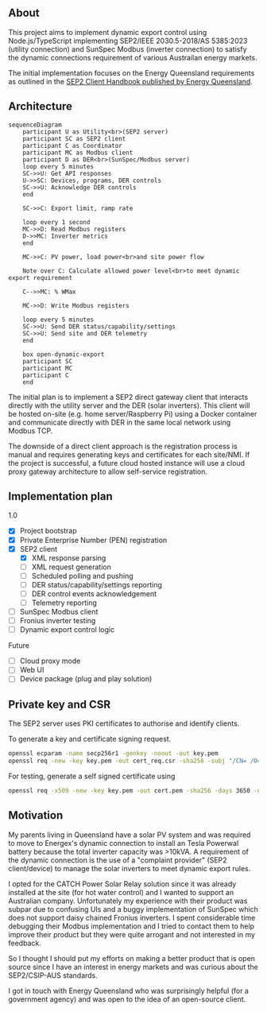 ## About

This project aims to implement dynamic export control using Node.js/TypeScript implementing SEP2/IEEE 2030.5-2018/AS 5385:2023 (utility connection) and SunSpec Modbus (inverter connection) to satisfy the dynamic connections requirement of various Austrailan energy markets.   

The initial implementation focuses on the Energy Queensland requirements as outlined in the [SEP2 Client Handbook published by Energy Queensland](https://www.energex.com.au/__data/assets/pdf_file/0007/1072618/SEP2-Client-Handbook-13436740.pdf).

## Architecture

```mermaid
sequenceDiagram
    participant U as Utility<br>(SEP2 server)
    participant SC as SEP2 client
    participant C as Coordinator
    participant MC as Modbus client
    participant D as DER<br>(SunSpec/Modbus server)
    loop every 5 minutes
    SC->>U: Get API responses
    U->>SC: Devices, programs, DER controls
    SC->>U: Acknowledge DER controls
    end

    SC->>C: Export limit, ramp rate

    loop every 1 second
    MC->>D: Read Modbus registers
    D->>MC: Inverter metrics
    end

    MC->>C: PV power, load power<br>and site power flow

    Note over C: Calculate allowed power level<br>to meet dynamic export requirement

    C-->>MC: % WMax

    MC->>D: Write Modbus registers

    loop every 5 minutes
    SC->>U: Send DER status/capability/settings
    SC->>U: Send site and DER telemetry
    end

    box open-dynamic-export
    participant SC
    participant MC
    participant C
    end
```

The initial plan is to implement a SEP2 direct gateway client that interacts directly with the utility server and the DER (solar inverters). This client will be hosted on-site (e.g. home server/Raspberry Pi) using a Docker container and communicate directly with DER in the same local network using Modbus TCP.

The downside of a direct client approach is the registration process is manual and requires generating keys and certificates for each site/NMI. If the project is successful, a future cloud hosted instance will use a cloud proxy gateway architecture to allow self-service registration.

## Implementation plan

1.0
- [x] Project bootstrap
- [x] Private Enterprise Number (PEN) registration
- [x] SEP2 client
  - [x] XML response parsing
  - [ ] XML request generation
  - [ ] Scheduled polling and pushing
  - [ ] DER status/capability/settings reporting
  - [ ] DER control events acknowledgement
  - [ ] Telemetry reporting
- [ ] SunSpec Modbus client
- [ ] Fronius inverter testing
- [ ] Dynamic export control logic

Future
- [ ] Cloud proxy mode
- [ ] Web UI
- [ ] Device package (plug and play solution)

## Private key and CSR

The SEP2 server uses PKI certificates to authorise and identify clients.

To generate a key and certificate signing request.

```bash
openssl ecparam -name secp256r1 -genkey -noout -out key.pem
openssl req -new -key key.pem -out cert_req.csr -sha256 -subj "/CN= /O= "
```

For testing, generate a self signed certificate using

```bash
openssl req -x509 -new -key key.pem -out cert.pem -sha256 -days 3650 -nodes -subj "/C=XX/ST=StateName/L=CityName/O=CompanyName/OU=CompanySectionName/CN=CommonNameOrHostname"
```

## Motivation

My parents living in Queensland have a solar PV system and was required to move to Energex's dynamic connection to install an Tesla Powerwal battery because the total inverter capacity was >10kVA. A requirement of the dynamic connection is the use of a "complaint provider" (SEP2 client/device) to manage the solar inverters to meet dynamic export rules.

I opted for the CATCH Power Solar Relay solution since it was already installed at the site (for hot water control) and I wanted to support an Australian company. Unfortunately my experience with their product was subpar due to confusing UIs and a buggy implementation of SunSpec which does not support daisy chained Fronius inverters. I spent considerable time debugging their Modbus implementation and I tried to contact them to help improve their product but they were quite arrogant and not interested in my feedback.

So I thought I should put my efforts on making a better product that is open source since I have an interest in energy markets and was curious about the SEP2/CSIP-AUS standards.

I got in touch with Energy Queensland who was surprisingly helpful (for a government agency) and was open to the idea of an open-source client.